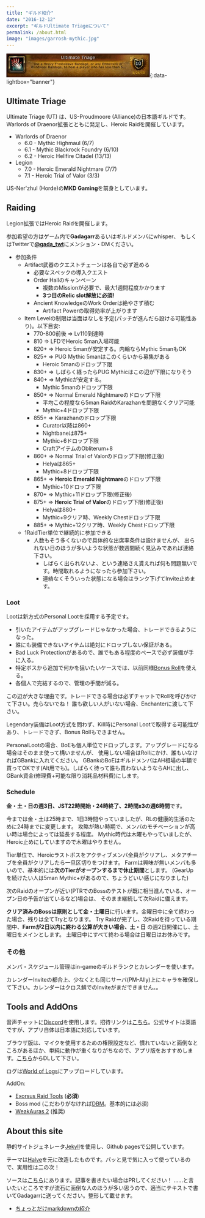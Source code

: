 ```yaml
---
title: "ギルド紹介"
date: "2016-12-12"
excerpt: "ギルドUltimate Triageについて"
permalink: /about.html
image: "images/garrosh-mythic.jpg"
---
```


[![Ultimate Triage](/images/utriage.jpg)](/images/utriage.jpg){:data-lightbox="banner"}

## Ultimate Triage

Ultimate Triage (UT) は、US-Proudmoore (Alliance)の日本語ギルドです。
Warlords of Draenor拡張とともに発足し、Heroic Raidを開催しています。

- Warlords of Draenor
    - 6.0 - Mythic Highmaul (6/7)
    - 6.1 - Mythic Blackrock Foundry (6/10)
    - 6.2 - Heroic Hellfire Citadel (13/13)
- Legion
    - 7.0 - Heroic Emerald Nightmare (7/7)
    - 7.1 - Heroic Trial of Valor (3/3)

US-Ner'zhul (Horde)の**MKD Gaming**を前身としています。

## Raiding

Legion拡張ではHeroic Raidを開催します。

参加希望の方はゲーム内で**Gadagarr**あるいはギルドメンバにwhisper、
もしくはTwitterで[**@gada_twt**](https://twitter.com/gada_twt)にメンション・DMください。

- 参加条件
    - Artifact武器のクエストチェーンは各自で必ず進める
        - 必要なスペックの導入クエスト
        - Order Hallのキャンペーン
            - 複数のMissionが必要で、最大1週間程度かかります
            - **3つ目のRelic slot解放に必須!**
        - Ancient KnowledgeのWork Orderは絶やさず積む
            - Artifact Powerの取得効率が上がります
    - Item Levelの制限は当面はなしを予定(パッチが進んだら設ける可能性あり)。以下目安:
        - 770-800前後 => Lv110到達時
        - 810 => LFDでHeroic 5man入場可能
        - 820+ => Heroic 5manが安定する。内輪ならMythic 5manもOK
        - 825+ => PUG Mythic 5manはこのくらいから募集がある
            - Heroic 5manのドロップ下限
        - 830+ => しばらく経ったらPUG Mythicはこの辺が下限になりそう
        - 840+ => Mythicが安定する。
            - Mythic 5manのドロップ下限
        - 850+ => Normal Emerald Nightmareのドロップ下限
            - 平均この程度なら5man RaidのKarazhanを問題なくクリア可能
            - Mythic+4ドロップ下限
        - 855+ => Karazhanのドロップ下限
            - Curator以降は860+
            - Nightbaneは875+
            - Mythic+6ドロップ下限
            - CraftアイテムのObliterum+8
        - 860+ => Normal Trial of Valorのドロップ下限(修正後)
            - Helyaは865+
            - Mythic+8ドロップ下限
        - 865+ => **Heroic Emerald Nightmare**のドロップ下限
            - Mythic+10ドロップ下限
        - 870+ => Mythic+11ドロップ下限(修正後)
        - 875+ => **Heroic Trial of Valor**のドロップ下限(修正後)
            - Helyaは880+
            - Mythic+9クリア時、Weekly Chestドロップ下限
        - 885+ => Mythic+12クリア時、Weekly Chestドロップ下限
    - 1RaidTier単位で継続的に参加できる
        - 人数もそう多くないので具体的な出席率条件は設けませんが、
          出られない日のほうが多いような状態が数週間続く見込みであれば連絡下さい。
            - しばらく出られないよ、という連絡さえ貰えれば何も問題無いです。時間取れるようになったら参加下さい。
            - 連絡なくそういった状態になる場合はランク下げてInvite止めます。

### Loot

Lootは新方式のPersonal Lootを採用する予定です。

- 引いたアイテムがアップグレードじゃなかった場合、トレードできるようになった。
- 誰にも装備できないアイテムは絶対にドロップしない保証がある。
- Bad Luck Protectionがあるので、誰でもある程度のペースで必ず装備が手に入る。
- 特定ボスから追加で何かを狙いたいケースでは、以前同様[Bonus Roll](http://www.wowdb.com/currencies/1273)を使える。
- 各個人で完結するので、管理の手間が減る。

この辺が大きな理由です。トレードできる場合は必ずチャットでRollを呼びかけて下さい。売らないでね！
誰も欲しい人がいない場合、Enchanterに渡して下さい。

Legendary装備はLoot方式を問わず、Kill時にPersonal Lootで取得する可能性があり、トレードできず、Bonus Rollもできません。

PersonalLootの場合、BoEも個人単位でドロップします。アップグレードになる場合はそのまま使って構いませんが、
使用しない場合はRollにかけ、誰もいなければGBankに入れてください。
GBankのBoEはギルドメンバはAH相場の半額で買ってOKです(Alt用でも)。しばらく待って誰も買わないようならAHに出し、
GBank資金(修理費+可能な限り消耗品材料費)にします。

### Schedule

**金・土・日の週3日、JST22時開始・24時終了、2時間x3の週6時間**です。

今までは金・土は25時まで、1日3時間やっていましたが、RLの健康的生活のために24時までに変更します。
攻略が熱い時期で、メンバのモチベーションが高い時は場合によっては延長する程度。
Mythic時代は木曜もやっていましたが、Heroic止めにしていますので木曜はやりません。

Tier単位で、Heroicラストボスをアクティブメンバ全員がクリアし、メタアチーブを全員がクリアしたら一旦区切りをつけます。
Farmは興味が無いメンバも多いので、基本的には**次のTierがオープンするまで休止期間**とします。
(GearUpを続けたい人は5man Mythic+があるので、ちょうどいい感じになりました)

次のRaidのオープンが近い(PTRでのBossのテストが既に相当進んでいる、オープン日の予告が出ているなど)場合は、
そのまま継続して次Raidに備えます。

**クリア済みのBossは原則として金・土曜日**に行います。金曜日中に全て終わった場合、残りは全てTryとなります。
Try Raidが完了し、次Raidを待っている期間中、**Farmが2日以内に終わる公算が大きい場合、土・日** の週2日開催にし、土曜日をメインとします。
土曜日中にすべて終わる場合は日曜日はお休みです。

### その他

メンバ・スケジュール管理はin-gameのギルドランクとカレンダーを使います。

カレンダーInviteの都合上、少なくとも同じサーバ(PM-Ally)上にキャラを確保して下さい。カレンダーはクロス鯖でのInviteがまだできません。。

## Tools and AddOns

音声チャットに[Discord](https://discordapp.com/)を使用します。招待リンクは[こちら](https://discordapp.com/invite/01054r0A2JBGjMlKi)。公式サイトは英語ですが、アプリ自体は日本語に対応しています。

ブラウザ版は、マイクを使用するための権限設定など、慣れていないと面倒なところがあるほか、単純に動作が重くなりがちなので、アプリ版をおすすめします。[こちら](https://discordapp.com/download)からDLして下さい。


ログは[World of Logs](https://www.warcraftlogs.com/guilds/4199/)にアップロードしています。

AddOn:

- [Exorsus Raid Tools](https://mods.curse.com/addons/wow/exorsus-raid-tools) (**必須**)
- Boss mod (こだわりがなければ[DBM](https://mods.curse.com/addons/wow/deadly-boss-mods)。基本的には必須)
- [WeakAuras 2](https://mods.curse.com/addons/wow/weakauras-2) (推奨)

## About this site

静的サイトジェネレータ[Jekyll](https://jekyllrb.com/)を使用し、Github pagesで公開しています。

テーマは[Halve](https://github.com/TaylanTatli/Halve)を元に改造したものです。パッと見で気に入って使っているので、実用性は二の次！

ソースは[こちら](https://github.com/ymtszw/utriage)にあります。記事を書きたい場合はPRしてください！
……と言いたいところですが流石に面倒な人のほうが多い思うので、適当にテキストで書いてGadagarrに送ってください。整形して載せます。

- [ちょっとだけmarkdownの紹介](/how-to-post)
